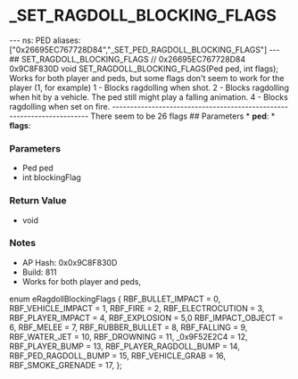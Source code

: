 # _SET_RAGDOLL_BLOCKING_FLAGS

--- ns: PED aliases: ["0x26695EC767728D84","_SET_PED_RAGDOLL_BLOCKING_FLAGS"] --- ## SET_RAGDOLL_BLOCKING_FLAGS  // 0x26695EC767728D84 0x9C8F830D void SET_RAGDOLL_BLOCKING_FLAGS(Ped ped, int flags);  Works for both player and peds, but some flags don't seem to work for the player (1, for example) 1 - Blocks ragdolling when shot. 2 - Blocks ragdolling when hit by a vehicle. The ped still might play a falling animation. 4 - Blocks ragdolling when set on fire. ----------------------------------------------------------------------- There seem to be 26 flags  ## Parameters * **ped**: * **flags**:

### Parameters
* Ped ped
* int blockingFlag

### Return Value
* void

### Notes
* AP Hash: 0x0x9C8F830D
* Build: 811
* Works for both player and peds,

enum eRagdollBlockingFlags
{
 RBF_BULLET_IMPACT = 0,
 RBF_VEHICLE_IMPACT = 1,
 RBF_FIRE = 2,
 RBF_ELECTROCUTION = 3,
 RBF_PLAYER_IMPACT = 4,
 RBF_EXPLOSION = 5,0
 RBF_IMPACT_OBJECT = 6,
 RBF_MELEE = 7,
 RBF_RUBBER_BULLET = 8,
 RBF_FALLING = 9,
 RBF_WATER_JET = 10,
 RBF_DROWNING = 11,
 _0x9F52E2C4 = 12,
 RBF_PLAYER_BUMP = 13,
 RBF_PLAYER_RAGDOLL_BUMP = 14,
 RBF_PED_RAGDOLL_BUMP = 15,
 RBF_VEHICLE_GRAB = 16,
 RBF_SMOKE_GRENADE = 17,
};



